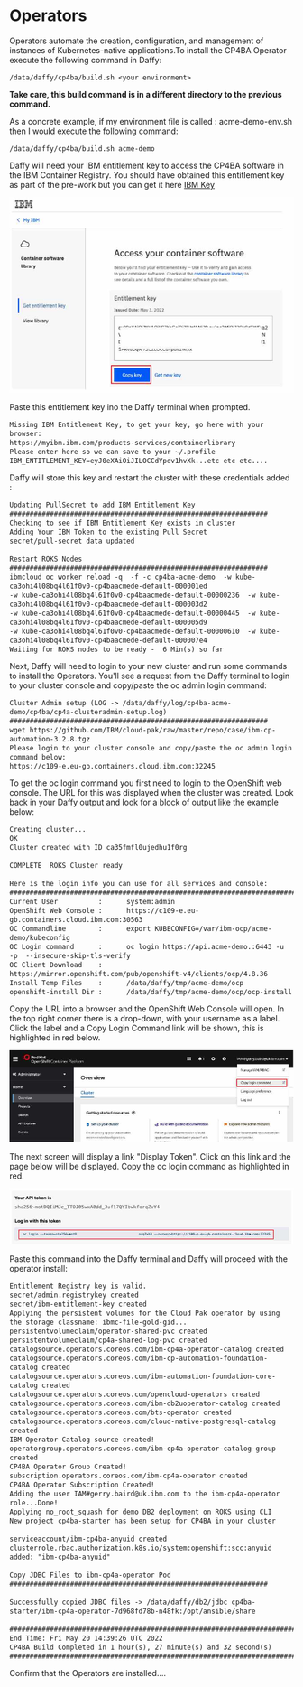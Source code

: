 # Operators

Operators automate the creation, configuration, and management of instances of Kubernetes-native applications.To install 
the CP4BA Operator execute the following command in Daffy:

```commandline
/data/daffy/cp4ba/build.sh <your environment>
```

**Take care, this build command is in a different directory to the previous command.**

As a concrete example, if my environment file is called : acme-demo-env.sh then I would execute the following command:
```
/data/daffy/cp4ba/build.sh acme-demo
```
Daffy will need your IBM entitlement key to access the CP4BA software in the IBM Container Registry. You should have 
obtained this entitlement key as part of the pre-work but you can get it here [IBM Key](https://myibm.ibm.com/products-services/containerlibrary)

 ![ibm key](./images/IBMKey.jpg)

Paste this entitlement key ino the Daffy terminal when prompted.
```commandline
Missing IBM Entitlement Key, to get your key, go here with your browser:
https://myibm.ibm.com/products-services/containerlibrary
Please enter here so we can save to your ~/.profile
IBM_ENTITLEMENT_KEY=eyJ0eXAiOiJILOCCdYpdv1hvXk...etc etc etc....
```
Daffy will store this key and restart the cluster with these credentials added :
```commandline
Updating PullSecret to add IBM Entitlement Key
################################################################
Checking to see if IBM Entitlement Key exists in cluster
Adding Your IBM Token to the existing Pull Secret
secret/pull-secret data updated

Restart ROKS Nodes
################################################################
ibmcloud oc worker reload -q  -f -c cp4ba-acme-demo  -w kube-ca3ohi4l08bq4l61f0v0-cp4baacmede-default-000001ed  
-w kube-ca3ohi4l08bq4l61f0v0-cp4baacmede-default-00000236  -w kube-ca3ohi4l08bq4l61f0v0-cp4baacmede-default-000003d2  
-w kube-ca3ohi4l08bq4l61f0v0-cp4baacmede-default-00000445  -w kube-ca3ohi4l08bq4l61f0v0-cp4baacmede-default-000005d9  
-w kube-ca3ohi4l08bq4l61f0v0-cp4baacmede-default-00000610  -w kube-ca3ohi4l08bq4l61f0v0-cp4baacmede-default-000007e4 
Waiting for ROKS nodes to be ready -  6 Min(s) so far                                                            
```

Next, Daffy will need to login to your new cluster and run some commands to install the Operators. You'll see a request
from the Daffy terminal to login to your cluster console and copy/paste the oc admin login command:

```commandline
Cluster Admin setup (LOG -> /data/daffy/log/cp4ba-acme-demo/cp4ba/cp4a-clusteradmin-setup.log)
################################################################
wget https://github.com/IBM/cloud-pak/raw/master/repo/case/ibm-cp-automation-3.2.8.tgz
Please login to your cluster console and copy/paste the oc admin login command below:
https://c109-e.eu-gb.containers.cloud.ibm.com:32245
```

To get the oc login command you first need to login to the OpenShift web console. The URL for this was displayed when
the cluster was created. Look back in your Daffy output and look for a block of output like the example below: 
```commandline
Creating cluster...
OK
Cluster created with ID ca35fmfl0ujedhu1f0rg
                                                                                                                 
COMPLETE  ROKS Cluster ready

Here is the login info you can use for all services and console:   
##########################################################################################################
Current User          :      system:admin
OpenShift Web Console :      https://c109-e.eu-gb.containers.cloud.ibm.com:30563
OC Commandline        :      export KUBECONFIG=/var/ibm-ocp/acme-demo/kubeconfig
OC Login command      :      oc login https://api.acme-demo.:6443 -u  -p  --insecure-skip-tls-verify
OC Client Download    :      https://mirror.openshift.com/pub/openshift-v4/clients/ocp/4.8.36
Install Temp Files    :      /data/daffy/tmp/acme-demo/ocp
openshift-install Dir :      /data/daffy/tmp/acme-demo/ocp/ocp-install
```
Copy the URL into a browser and the OpenShift Web Console will open. In the top right corner there is a drop-down, with 
your username as a label. Click the label and a Copy Login Command link will be shown, this is highlighted in red below.


![oc console](./images/oc_login1.jpg)

The next screen will display a link "Display Token". Click on this link and the page below will be displayed. Copy the 
oc login command as highlighted in red.

![oc console](./images/oc_login2.jpg)

Paste this command into the Daffy terminal and Daffy will proceed with the operator install:

```commandline
Entitlement Registry key is valid.
secret/admin.registrykey created
secret/ibm-entitlement-key created
Applying the persistent volumes for the Cloud Pak operator by using the storage classname: ibmc-file-gold-gid...
persistentvolumeclaim/operator-shared-pvc created
persistentvolumeclaim/cp4a-shared-log-pvc created
catalogsource.operators.coreos.com/ibm-cp4a-operator-catalog created
catalogsource.operators.coreos.com/ibm-cp-automation-foundation-catalog created
catalogsource.operators.coreos.com/ibm-automation-foundation-core-catalog created
catalogsource.operators.coreos.com/opencloud-operators created
catalogsource.operators.coreos.com/ibm-db2uoperator-catalog created
catalogsource.operators.coreos.com/bts-operator created
catalogsource.operators.coreos.com/cloud-native-postgresql-catalog created
IBM Operator Catalog source created!
operatorgroup.operators.coreos.com/ibm-cp4a-operator-catalog-group created
CP4BA Operator Group Created!
subscription.operators.coreos.com/ibm-cp4a-operator created
CP4BA Operator Subscription Created!
Adding the user IAM#gerry.baird@uk.ibm.com to the ibm-cp4a-operator role...Done!
Applying no_root_squash for demo DB2 deployment on ROKS using CLI
New project cp4ba-starter has been setup for CP4BA in your cluster

serviceaccount/ibm-cp4ba-anyuid created
clusterrole.rbac.authorization.k8s.io/system:openshift:scc:anyuid added: "ibm-cp4ba-anyuid"

Copy JDBC Files to ibm-cp4a-operator Pod
################################################################
                                                                                                                 
Successfully copied JDBC files -> /data/daffy/db2/jdbc cp4ba-starter/ibm-cp4a-operator-7d968fd78b-n48fk:/opt/ansible/share

##########################################################################################################
End Time: Fri May 20 14:39:26 UTC 2022
CP4BA Build Completed in 1 hour(s), 27 minute(s) and 32 second(s)
##########################################################################################################
```

Confirm that the Operators are installed.... 